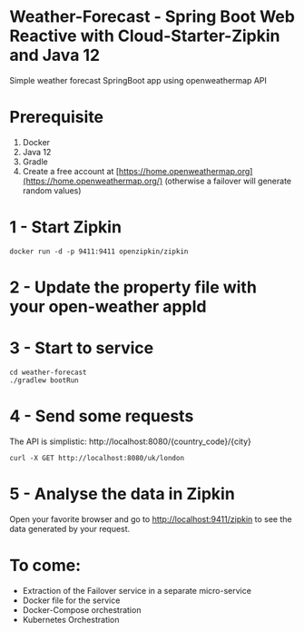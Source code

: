 # Weather-Forecast - Spring Boot Web Reactive with Cloud-Starter-Zipkin and Java 12

Simple weather forecast SpringBoot app using openweathermap API

# Prerequisite

1. Docker
2. Java 12
3. Gradle
4. Create a free account at [https://home.openweathermap.org](https://home.openweathermap.org/) (otherwise a failover will generate random values)

# 1 - Start Zipkin
```console
docker run -d -p 9411:9411 openzipkin/zipkin
```
# 2 - Update the property file with your open-weather appId

# 3 - Start to service
```console
cd weather-forecast
./gradlew bootRun
```
# 4 - Send some requests
The API is simplistic: http://localhost:8080/{country_code}/{city}
```console
curl -X GET http://localhost:8080/uk/london
```

# 5 - Analyse the data in Zipkin
Open your favorite browser and go to [http://localhost:9411/zipkin](http://localhost:9411/zipkin) to see the data generated by your request.

# To come:
- Extraction of the Failover service in a separate micro-service
- Docker file for the service
- Docker-Compose orchestration
- Kubernetes Orchestration